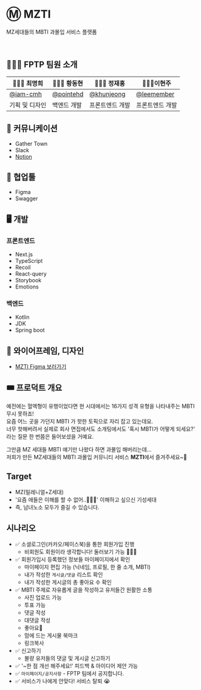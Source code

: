 # Ⓜ️ MZTI
 MZ세대들의 MBTI 과몰입 서비스 플랫폼

<br>

## 💁🏻‍♀️ FPTP 팀원 소개

| 👩🏻‍🎤 최명희  | 🧑🏽‍💻 황동현 |🧑🏻‍💻 정재홍| 👩🏻‍💻이현주|
| --- | ------ | ------ | ------ |
| [@iam-cmh](https://github.com/iam-cmh)   | [@pointehd](https://github.com/pointehd)      | [@khunjeong](https://github.com/khunjeong)      | [@leemember](https://github.com/leemember)      |
| 기획 및 디자인   | 백엔드 개발   | 프론트엔드 개발     | 프론트엔드 개발      |


## 💬 커뮤니케이션
- Gather Town
- Slack
- [Notion](https://cmhhh.notion.site/MZTI-eb0730322c3e46228ac45b166444d4a1)

## 📢 협업툴
- Figma
- Swagger

## 🖥 개발

### 프론트엔드
- Next.js
- TypeScript
- Recoil
- React-query
- Storybook
- Emotions

### 백엔드
- Kotlin
- JDK
- Spring boot

## 🎨 와이어프레임, 디자인
- [MZTI Figma 보러가기](https://www.figma.com/file/3wZNi8tyl3ItZ8x5LbX9sO/MZTI-%EC%99%80%EC%9D%B4%EC%96%B4%ED%94%84%EB%A0%88%EC%9E%84---%231%2C-2%2C-3?node-id=1-11&t=wBRRBXtULhWvvcUZ-0)


## 🎟 프로덕트 개요

>
예전에는 혈액형이 유행이었다면 현 시대에서는 16가지 성격 유형을 나타내주는 MBTI 무시 못하죠!<br>
요즘 어느 곳을 가던지 MBTI 가 핫한 토픽으로 자리 잡고 있는데요.<br>
너무 핫해버려서 실제로 회사 면접에서도 소개팅에서도 '혹시 MBTI가 어떻게 되세요?' 라는 질문 한 번쯤은 들어보셨을 거예요.<br>

그만큼 MZ 세대들 MBTI 얘기만 나왔다 하면 과몰입 해버리는데...<br>
저희가 만든 MZ세대들의 MBTI 과몰입 커뮤니티 서비스 **MZTI**에서 즐겨주세요~🥳


## Target
- MZ(밀레니얼+Z세대)
- '요즘 애들은 이해를 할 수 없어..🤦🏻‍♀️' 이해하고 싶으신 기성세대
- 즉, 남녀노소 모두가 즐길 수 있습니다.
 
 ## 시나리오
 
 - ✅ 소셜로그인(카카오/페이스북)을 통한 회원가입 진행
   - 비회원도 회원이라 생각합니다! 둘러보기 가능 🙆🏻‍♀️
 - ✅ 회원가입시 등록했던 정보들 마이페이지에서 확인
   - 마이페이지 편집 가능 (닉네임, 프로필, 한 줄 소개, MBTI)
   - 내가 작성한 `게시글/댓글` 리스트 확인
   - 내가 작성한 게시글의 총 좋아요 수 확인
 - ✅ MBTI 주제로 자유롭게 글을 작성하고 유저들간 원활한 소통
   - 사진 업로드 가능
   - 투표 가능
   - 댓글 작성
   - 대댓글 작성
   - 좋아요💓
   - 맘에 드는 게시물 북마크
   - 링크복사
 - ✅ 신고하기
   - 불량 유저들의 댓글 및 게시글 신고하기
 - ✅ '~한 점 개선 해주세요!' 피드백 & 아이디어 제안 가능
 - ✅ `마이페이지/공지사항` - FPTP 팀에서 공지합니다. 
 - ✅ 서비스가 나에게 안맞다! 서비스 탈퇴 😭
